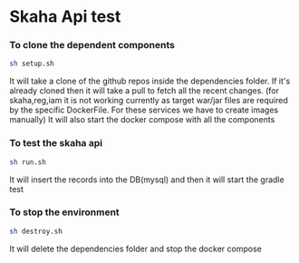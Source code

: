 # Skaha Api test

### To clone the dependent components  

```bash
sh setup.sh
```

It will take a clone of the github repos inside the dependencies folder. If it's already cloned then it will take a pull to fetch all the recent changes. (for skaha,reg,iam it is not working currently as target war/jar files are required by the specific DockerFile. For these services we have to create images manually)
It will also start the docker compose with all the components

### To test the skaha api

```bash
sh run.sh
```

It will insert the records into the DB(mysql) and then it will start the gradle test

### To stop the environment

```bash
sh destroy.sh
```

It will delete the dependencies folder and stop the docker compose
